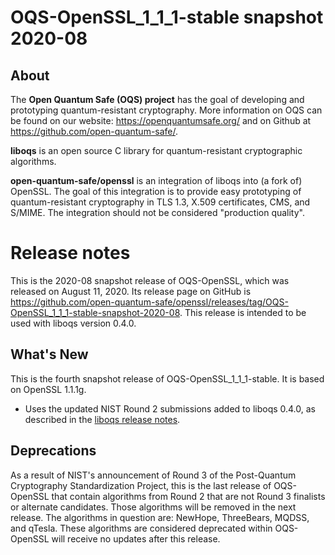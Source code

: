 OQS-OpenSSL_1\_1\_1-stable snapshot 2020-08
===========================================

About
-----

The **Open Quantum Safe (OQS) project** has the goal of developing and prototyping quantum-resistant cryptography.  More information on OQS can be found on our website: https://openquantumsafe.org/ and on Github at https://github.com/open-quantum-safe/.

**liboqs** is an open source C library for quantum-resistant cryptographic algorithms.

**open-quantum-safe/openssl** is an integration of liboqs into (a fork of) OpenSSL.  The goal of this integration is to provide easy prototyping of quantum-resistant cryptography in TLS 1.3, X.509 certificates, CMS, and S/MIME.  The integration should not be considered "production quality".

Release notes
=============

This is the 2020-08 snapshot release of OQS-OpenSSL, which was released on August 11, 2020. Its release page on GitHub is https://github.com/open-quantum-safe/openssl/releases/tag/OQS-OpenSSL_1_1_1-stable-snapshot-2020-08.  This release is intended to be used with liboqs version 0.4.0.

What's New
----------

This is the fourth snapshot release of OQS-OpenSSL_1\_1\_1-stable.  It is based on OpenSSL 1.1.1g.

- Uses the updated NIST Round 2 submissions added to liboqs 0.4.0, as described in the [liboqs release notes](https://github.com/open-quantum-safe/liboqs/blob/main/RELEASE.md).

Deprecations
------------

As a result of NIST's announcement of Round 3 of the Post-Quantum Cryptography Standardization Project, this is the last release of OQS-OpenSSL that contain algorithms from Round 2 that are not Round 3 finalists or alternate candidates. Those algorithms will be removed in the next release. The algorithms in question are: NewHope, ThreeBears, MQDSS, and qTesla. These algorithms are considered deprecated within OQS-OpenSSL will receive no updates after this release.
